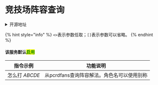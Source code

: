 # 竞技场阵容查询

<details>

<summary>开源地址</summary>

Hoshino的原生功能，现pcrdfans.com已不提供APIKEY

</details>

{% hint style="info" %}
`<>`表示参数任取；`[]`表示参数可以省略。
{% endhint %}

#### 该服务默认<mark style="color:green;">启用</mark>

| 指令示例        | 功能说明                      |
| ----------- | ------------------------- |
| 怎么打 _ABCDE_ | 从pcrdfans查询阵容解法。角色名可以使用别称 |
